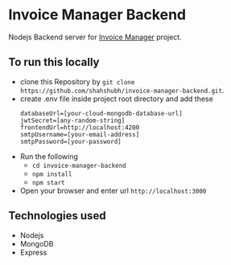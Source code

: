 # Invoice Manager Backend

Nodejs Backend server for <a href="https://github.com/shahshubh/Invoice-Manager">Invoice Manager</a> project.

## To run this locally

* clone this Repository by `git clone https://github.com/shahshubh/invoice-manager-backend.git`.
* create .env file inside project root directory and add these
    ```
    databaseUrl=[your-cloud-mongodb-database-url]
    jwtSecret=[any-random-string]
    frontendUrl=http://localhost:4200
    smtpUsername=[your-email-address]
    smtpPassword=[your-password]
    ```
* Run the following
    - `cd invoice-manager-backend`
    - `npm install`
    - `npm start`
* Open your browser and enter url `http://localhost:3000`


## Technologies used

* Nodejs
* MongoDB
* Express